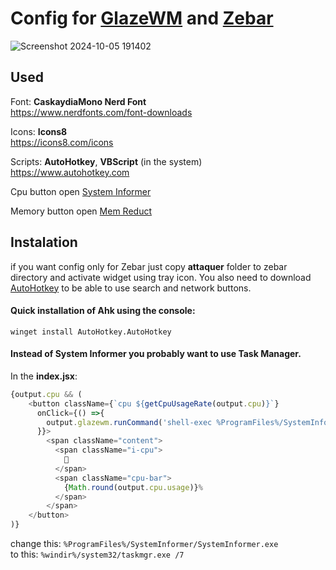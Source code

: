 # Config for [GlazeWM](https://github.com/glzr-io/glazewm) and [Zebar](https://github.com/glzr-io/zebar)
![Screenshot 2024-10-05 191402](https://github.com/user-attachments/assets/c820986d-5f09-4fbd-8cbc-384d2ef46420)


## Used
Font: **CaskaydiaMono Nerd Font** <br>
https://www.nerdfonts.com/font-downloads

Icons: **Icons8** <br>
https://icons8.com/icons

Scripts: **AutoHotkey**, **VBScript** (in the system) <br>
https://www.autohotkey.com

Cpu button open [System Informer](https://systeminformer.sourceforge.io/) 

Memory button open [Mem Reduct](https://github.com/henrypp/memreduct)


## Instalation
if you want config only for Zebar just copy **attaquer** folder to zebar directory and activate widget using tray icon.
You also need to download [AutoHotkey](https://www.autohotkey.com/) to be able to use search and network buttons.
#### Quick installation of Ahk using the console:
```
winget install AutoHotkey.AutoHotkey
```
#### Instead of **System Informer** you probably want to use **Task Manager**. <br>
In the **index.jsx**:
```js
{output.cpu && (
    <button className={`cpu ${getCpuUsageRate(output.cpu)}`}
      onClick={() =>{
        output.glazewm.runCommand('shell-exec %ProgramFiles%/SystemInformer/SystemInformer.exe');
      }}>
        <span className="content">
          <span className="i-cpu">
            
          </span>
          <span className="cpu-bar">
            {Math.round(output.cpu.usage)}%
          </span>
        </span>
    </button>
)}
```
change this: ```%ProgramFiles%/SystemInformer/SystemInformer.exe``` <br>
to this: ```%windir%/system32/taskmgr.exe /7```
